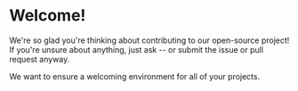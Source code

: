 # Welcome!
We're so glad you're thinking about contributing to our open-source project!
If you're unsure about anything, just ask -- or submit the issue or pull request anyway.

We want to ensure a welcoming environment for all of your projects.
